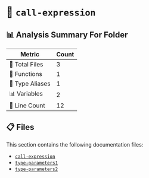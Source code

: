 # 📁 `call-expression`

## 📊 Analysis Summary For Folder

| Metric | Count |
|--------|-------|
| 📁 Total Files | 3 |
| 🔧 Functions | 1 |
| 📑 Type Aliases | 1 |
| 📊 Variables | 2 |
| 🔢 Line Count | 12 |


## 📋 Files

This section contains the following documentation files:

- [`call-expression`](./call-expression.md)
- [`type-parameters1`](./type-parameters1.md)
- [`type-parameters2`](./type-parameters2.md)